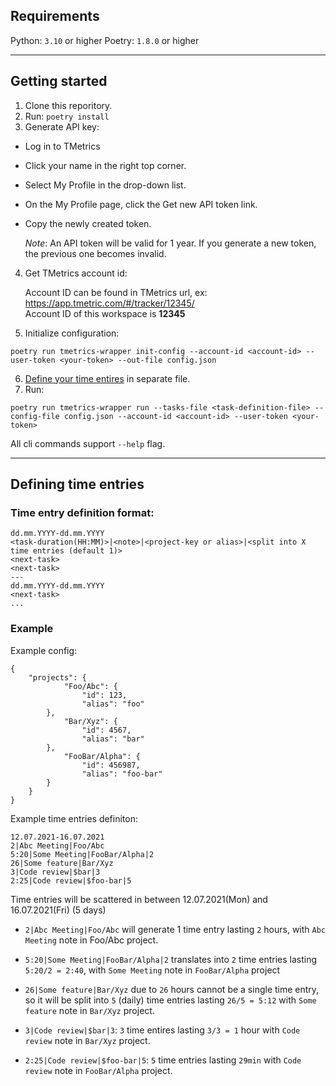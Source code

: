 
## Requirements
Python: `3.10` or higher
Poetry: `1.8.0` or higher

---
## Getting started
1. Clone this reporitory.
2. Run: `poetry install`
3. Generate API key:
- Log in to TMetrics
- Click your name in the right top corner.
- Select My Profile in the drop-down list.
- On the My Profile page, click the Get new API token link.
- Copy the newly created token.

    _Note_: An API token will be valid for 1 year. If you generate a new token, the previous one becomes invalid.
4. Get TMetrics account id:

    Account ID can be found in TMetrics url, ex: https://app.tmetric.com/#/tracker/12345/ <br>
    Account ID of this workspace is **12345**

5. Initialize configuration:
```
poetry run tmetrics-wrapper init-config --account-id <account-id> --user-token <your-token> --out-file config.json
```
6. [Define your time entires](#defining-time-entries) in separate file.
7. Run:
```
poetry run tmetrics-wrapper run --tasks-file <task-definition-file> --config-file config.json --account-id <account-id> --user-token <your-token>
```

All cli commands support `--help` flag.

---

## Defining time entries
### Time entry definition format:
```
dd.mm.YYYY-dd.mm.YYYY
<task-duration(HH:MM)>|<note>|<project-key or alias>|<split into X time entries (default 1)>
<next-task>
<next-task>
---
dd.mm.YYYY-dd.mm.YYYY
<next-task>
...
```

### Example

Example config:
```
{
    "projects": {
            "Foo/Abc": {
                "id": 123,
                "alias": "foo"
        },
            "Bar/Xyz": {
                "id": 4567,
                "alias": "bar"
        },
            "FooBar/Alpha": {
                "id": 456987,
                "alias": "foo-bar"
        }
    }
}
```
Example time entries definiton:
```
12.07.2021-16.07.2021
2|Abc Meeting|Foo/Abc
5:20|Some Meeting|FooBar/Alpha|2
26|Some feature|Bar/Xyz
3|Code review|$bar|3
2:25|Code review|$foo-bar|5
```

Time entries will be scattered in between 12.07.2021(Mon) and 16.07.2021(Fri) (5 days)

- `2|Abc Meeting|Foo/Abc` will generate 1 time entry lasting `2` hours, with `Abc Meeting` note in Foo/Abc project.

- `5:20|Some Meeting|FooBar/Alpha|2` translates into `2` time entries lasting `5:20/2 = 2:40`, with `Some Meeting` note in `FooBar/Alpha` project

- `26|Some feature|Bar/Xyz` due to `26` hours cannot be a single time entry, so it will be split into `5` (daily) time entries lasting `26/5 = 5:12` with `Some feature` note in `Bar/Xyz` project.

- `3|Code review|$bar|3`: `3` time entires lasting `3/3 = 1` hour with `Code review` note in `Bar/Xyz` project.

- `2:25|Code review|$foo-bar|5`: `5` time entries lasting `29min` with `Code review` note in `FooBar/Alpha` project.
